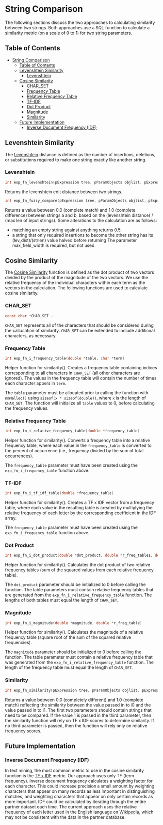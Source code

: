 # String Comparison
The following sections discuss the two approaches to calculating similarity between two strings. Both approaches use a SQL function to calculate a similarity metric (on a scale of 0 to 1) for two string parameters.

## Table of Contents
- [String Comparison](#string-comparison)
  - [Table of Contents](#table-of-contents)
  - [Levenshtein Similarity](#levenshtein-similarity)
    - [Levenshtein](#levenshtein)
  - [Cosine Similarity](#cosine-similarity)
    - [CHAR_SET](#char_set)
    - [Frequency Table](#frequency-table)
    - [Relative Frequency Table](#relative-frequency-table)
    - [TF-IDF](#tf-idf)
    - [Dot Product](#dot-product)
    - [Magnitude](#magnitude)
    - [Similarity](#similarity)
  - [Future Implementation](#future-implementation)
    - [Inverse Document Frequency (IDF)](#inverse-document-frequency-idf)

## Levenshtein Similarity
The [Levenshtein](https://en.wikipedia.org/wiki/Levenshtein_distance) distance is defined as the number of insertions, deletions, or substitutions required to make one string exactly like another string.

### Levenshtein
```c
int exp_fn_levenshtein(pExpression tree, pParamObjects objlist, pExpression i0, pExpression i1, pExpression i2)
```
Returns the levenshtein edit distance between two strings.

```c
int exp_fn_fuzzy_compare(pExpression tree, pParamObjects objlist, pExpression i0, pExpression i1, pExpression i2)
```
Returns a value between 0.0 (complete match) and 1.0 (complete difference) between strings a and b, based on the (levenshtein distance) / (max len of input strings). 
Some alterations to the calculation are as follows: 
- matching an empty string against anything returns 0.5. 
- a string that only required insertions to become the other string has its (lev_dist)/(strlen) value halved before returning
The parameter max_field_width is required, but not used.

## Cosine Similarity  

The [Cosine Similarity](https://en.wikipedia.org/wiki/Cosine_similarity) function is defined as the dot product of two vectors divided by the product of the magnitude of the two vectors. We use the relative frequency of the individual characters within each term as the vectors in the calculation. The following functions are used to calculate cosine similarity.

### CHAR_SET
```c
const char *CHAR_SET ...
```
`CHAR_SET` represents all of the characters that should be considered during the calculation of similarity. `CHAR_SET` can be extended to include additional characters, as necessary.

### Frequency Table
```c
int exp_fn_i_frequency_table(double *table, char *term)
```
Helper function for similarity(). Creates a frequency table containing indices corresponding to all characters in `CHAR_SET` (all other characters are ignored). The values in the frequency table will contain the number of times each character appers in `term`.

The `table` parameter must be allocated prior to calling the function with `nmMalloc()` using `sizeof(x * sizeof(double))`, where `x` is the length of `CHAR_SET`. The function will initialize all `table` values to 0, before calculating the frequency values.

### Relative Frequency Table
```c
int exp_fn_i_relative_frequency_table(double *frequency_table)
```
Helper function for similarity(). Converts a frequency table into a relative frequency table, where each value in the `frequency_table` is converted to the percent of occurrence (i.e., frequency divided by the sum of total occurrences).

The `frequency_table` parameter must have been created using the `exp_fn_i_frequency_table` function above.

### TF-IDF
```c
int exp_fn_i_tf_idf_table(double *frequency_table)
```
Helper function for similarity(). Creates a TF x IDF vector from a frequency table, where each value in the resulting table is created by multiplying the relative frequency of each letter by the corresponding coefficient in the IDF array.

The `frequency_table` parameter must have been created using the `exp_fn_i_frequency_table` function above.

### Dot Product
```c
int exp_fn_i_dot_product(double *dot_product, double *r_freq_table1, double *r_freq_table2)
```
Helper function for similarity(). Calculates the dot product of two relative frequency tables (sum of the squared values from each relative frequency table). 

The `dot_product` parameter should be initialized to 0 before calling the function. The table parameters must contain relative frequency tables that are generated from the `exp_fn_i_relative_frequency_table` function. The lengths of both tables must equal the length of `CHAR_SET`.

### Magnitude
```c
int exp_fn_i_magnitude(double *magnitude, double *r_freq_table)
```
Helper function for similarity(). Calculates the magnitude of a relative frequency table (square root of the sum of the squared relative frequencies).

The `magnitude` parameter should be initialized to 0 before calling the function. The table parameter must contain a relative frequency table that was generated from the `exp_fn_i_relative_frequency_table` function. The length of the frequency table must equal the length of `CHAR_SET`.

### Similarity
```c
int exp_fn_similarity(pExpression tree, pParamObjects objlist, pExpression i0, pExpression i1, pExpression i2)
```
Returns a value between 0.0 (completely different) and 1.0 (complete match) reflecting the similarity between the value passed in to i0 and the value passed in to i1. The first two parameters should contain strings that need to be compared. If the value 1 is passed in the third parameter, then the similarity function will rely on TF x IDF scores to determine similarity. If no third parameter is passed, then the function will rely only on relative frequency scores.

## Future Implementation

### Inverse Document Frequency (IDF)
In text mining, the most common metric to use in the cosine similarity function is the [TF x IDF](https://en.wikipedia.org/wiki/Tf%E2%80%93idf) metric. Our approach uses only TF (term frequency). Inverse document frequency calculates a weighting factor for each character. This could increase precision a small amount by weighting characters that appear on many records as less important in distinguishing matches, and weighting characters that appear on only certain records as more important. IDF could be calculated by iterating through the entire partner dataset each time. The current approach uses the relative frequency of each letter used in the English language on [Wikipedia](https://en.wikipedia.org/wiki/Letter_frequency), which may not be consistent with the data in the partner database.


